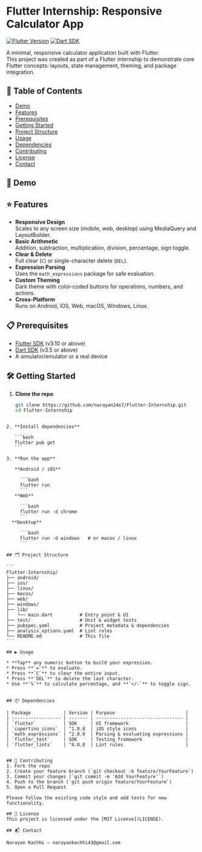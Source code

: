 # Flutter Internship: Responsive Calculator App

[![Flutter Version](https://img.shields.io/badge/flutter-3.10%2B-blue.svg)](https://flutter.dev)
[![Dart SDK](https://img.shields.io/badge/dart-3.5%2B-blue.svg)](https://dart.dev)

A minimal, responsive calculator application built with Flutter.  
This project was created as part of a Flutter internship to demonstrate core Flutter concepts: layouts, state management, theming, and package integration.

## 🚀 Table of Contents

- [Demo](#-demo)  
- [Features](#-features)  
- [Prerequisites](#-prerequisites)  
- [Getting Started](#-getting-started)  
- [Project Structure](#-project-structure)  
- [Usage](#-usage)  
- [Dependencies](#-dependencies)  
- [Contributing](#-contributing)  
- [License](#-license)  
- [Contact](#-contact)  

## 🎥 Demo

## ⭐ Features

- **Responsive Design**  
  Scales to any screen size (mobile, web, desktop) using MediaQuery and LayoutBuilder.
- **Basic Arithmetic**  
  Addition, subtraction, multiplication, division, percentage, sign toggle.
- **Clear & Delete**  
  Full clear (`C`) or single-character delete (`DEL`).
- **Expression Parsing**  
  Uses the `math_expressions` package for safe evaluation.
- **Custom Theming**  
  Dark theme with color‑coded buttons for operations, numbers, and actions.
- **Cross‑Platform**  
  Runs on Android, iOS, Web, macOS, Windows, Linux.

## 📋 Prerequisites

- [Flutter SDK](https://flutter.dev/docs/get-started/install) (v3.10 or above)
- [Dart SDK](https://dart.dev/get-dart) (v3.5 or above)
- A simulator/emulator or a real device

## 🛠 Getting Started

1. **Clone the repo**  
   ```bash
   git clone https://github.com/narayan24x7/Flutter-Internship.git
   cd Flutter-Internship
````

2. **Install dependencies**

   ```bash
   flutter pub get
   ```

3. **Run the app**

   **Android / iOS**

     ```bash
     flutter run
     ```
   **Web**

     ```bash
     flutter run -d chrome
     ```
  **Desktop**

     ```bash
     flutter run -d windows   # or macos / linux
     ```

## 🗂 Project Structure

```
Flutter-Internship/
├── android/
├── ios/
├── linux/
├── macos/
├── web/
├── windows/
├── lib/
│   └── main.dart          # Entry point & UI
├── test/                  # Unit & widget tests
├── pubspec.yaml           # Project metadata & dependencies
├── analysis_options.yaml  # Lint rules
└── README.md              # This file
```

## ▶️ Usage

* **Tap** any numeric button to build your expression.
* Press **`=`** to evaluate.
* Press **`C`** to clear the entire input.
* Press **`DEL`** to delete the last character.
* Use **`%`** to calculate percentage, and **`+/-`** to toggle sign.


## 📦 Dependencies

| Package            | Version | Purpose                          |
| ------------------ | ------- | -------------------------------- |
| `flutter`          | SDK     | UI framework                     |
| `cupertino_icons`  | ^1.0.8  | iOS style icons                  |
| `math_expressions` | ^2.0.0  | Parsing & evaluating expressions |
| `flutter_test`     | SDK     | Testing framework                |
| `flutter_lints`    | ^4.0.0  | Lint rules                       |


## 🤝 Contributing
1. Fork the repo
2. Create your feature branch (`git checkout -b feature/YourFeature`)
3. Commit your changes (`git commit -m 'Add YourFeature'`)
4. Push to the branch (`git push origin feature/YourFeature`)
5. Open a Pull Request

Please follow the existing code style and add tests for new functionality.

## 📄 License
This project is licensed under the [MIT License](LICENSE).

## 📬 Contact

Narayan Kachhi – narayankachhi43@gmail.com
